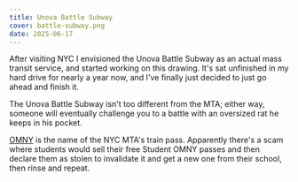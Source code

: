 ```yaml
---
title: Unova Battle Subway
cover: battle-subway.png
date: 2025-06-17
---
```

After visiting NYC I envisioned the Unova Battle Subway as an actual mass transit service, and started working on this drawing. It's sat unfinished in my hard drive for nearly a year now, and I've finally just decided to just go ahead and finish it.

The Unova Battle Subway isn't too different from the MTA; either way, someone will eventually challenge you to a battle with an oversized rat he keeps in his pocket.

[OMNY](https://bulbapedia.bulbagarden.net/wiki/Omny) is the name of the NYC MTA's train pass. Apparently there's a scam where students would sell their free Student OMNY passes and then declare them as stolen to invalidate it and get a new one from their school, then rinse and repeat.